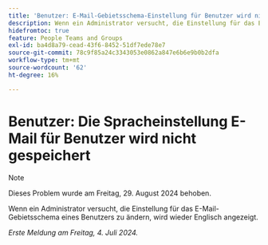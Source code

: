```yaml
---
title: 'Benutzer: E-Mail-Gebietsschema-Einstellung für Benutzer wird nicht gespeichert'
description: Wenn ein Administrator versucht, die Einstellung für das E-Mail-Gebietsschema eines Benutzers zu ändern, wird wieder Englisch angezeigt.
hidefromtoc: true
feature: People Teams and Groups
exl-id: ba4d8a79-cead-43f6-8452-51df7ede78e7
source-git-commit: 78c9f85a24c3343053e0862a847e6b6e9b0b2dfa
workflow-type: tm+mt
source-wordcount: '62'
ht-degree: 16%

---
```


# Benutzer: Die Spracheinstellung E-Mail für Benutzer wird nicht gespeichert

>[!NOTE]
>
>Dieses Problem wurde am Freitag, 29. August 2024 behoben.

Wenn ein Administrator versucht, die Einstellung für das E-Mail-Gebietsschema eines Benutzers zu ändern, wird wieder Englisch angezeigt.

_Erste Meldung am Freitag, 4. Juli 2024._
